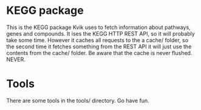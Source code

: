 # KEGG package
This is the KEGG package Kvik uses to fetch information about pathways, genes
and compounds. It ises the KEGG HTTP REST API, so it will probably take some
time. However it caches all requests to the a cache/ folder, so the second time
it fetches something from the REST API it will just use the contents from the
cache/ folder. Be aware that the cache is never flushed. NEVER. 

# Tools
There are some tools in the tools/ directory. Go have fun. 


